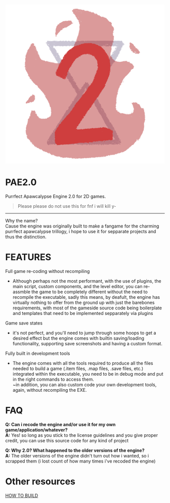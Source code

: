           ![PAE2.0](https://github.com/NB-NutBoi/PAE2.0/blob/main/_BuildAssets/icon512.png)
<!-- is there a way to center this image its pissing me off -->
<!-- found it -->

# PAE2.0
Purrfect Apawcalypse Engine 2.0 for 2D games.<br>
> Please please do not use this for fnf i will kill y-

--------------------------------

Why the name?<br>
Cause the engine was originally built to make a fangame for the charming purrfect apawcalypse trillogy, i hope to use it for sepparate projects and thus the distinction.

# FEATURES

Full game re-coding without recompiling
- Although perhaps not the most performant, with the use of plugins, the main script, custom components, and the level editor, you can re-assmble the game to be completely different without the need to recompile the executable, sadly this means, by deafult, the engine has virtually nothing to offer from the ground up with just the barebones requirements, with most of the gameside source code being boilerplate and templates that need to be implemented sepparately via plugins

Game save states
- it's not perfect, and you'll need to jump through some hoops to get a desired effect but the engine comes with builtin saving/loading functionality, supporting save screenshots and having a custom format.

Fully built in development tools
- The engine comes with all the tools required to produce all the files needed to build a game (.item files, .map files, .save files, etc.) integrated within the executable, you need to be in debug mode and put in the right commands to access them.<br>~in addition, you can also custom code your own development tools, again, without recompiling the EXE.

# FAQ

**Q: Can i recode the engine and/or use it for my own game/application/whatever?**<br>
**A:** Yes! so long as you stick to the license guidelines and you give proper credit, you can use this source code for any kind of project

**Q: Why 2.0? What happened to the older versions of the engine?**<br>
**A:** The older versions of the engine didn't turn out how i wanted, so i scrapped them (i lost count of how many times i've recoded the engine)

# Other resources

[HOW TO BUILD](https://github.com/NB-NutBoi/PAE2.0/blob/main/_BuildAssets/BUILDGUIDE.md)
